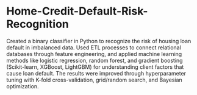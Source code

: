 # Home-Credit-Default-Risk-Recognition
Created a binary classifier in Python to recognize the risk of housing loan default in imbalanced data. Used ETL processes to connect relational databases through feature engineering, and applied machine learning methods like logistic regression, random forest, and gradient boosting (Scikit-learn, XGBoost, LightGBM) for understanding client factors that cause loan default. The results were improved through hyperparameter tuning with K-fold cross-validation, grid/random search, and Bayesian optimization.

